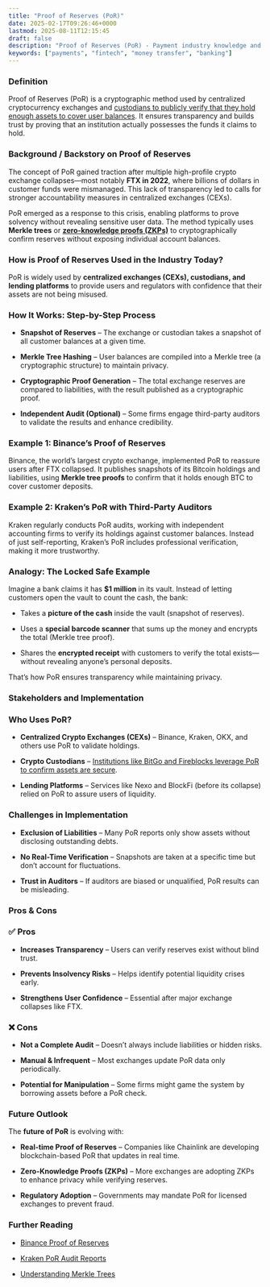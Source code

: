 ```yaml
---
title: "Proof of Reserves (PoR)"
date: 2025-02-17T09:26:46+0000
lastmod: 2025-08-11T12:15:45
draft: false
description: "Proof of Reserves (PoR) - Payment industry knowledge and insights"
keywords: ["payments", "fintech", "money transfer", "banking"]
---
```


### Definition

Proof of Reserves (PoR) is a cryptographic method used by centralized cryptocurrency exchanges and [custodians to publicly verify that they hold enough assets to cover user balances](https://faisalkhanllc.xyz/resources/payments-wiki/c/custodying-in-cryptocurrency-and-blockchain/). It ensures transparency and builds trust by proving that an institution actually possesses the funds it claims to hold.

### Background / Backstory on Proof of Reserves

The concept of PoR gained traction after multiple high-profile crypto exchange collapses—most notably **FTX in 2022**, where billions of dollars in customer funds were mismanaged. This lack of transparency led to calls for stronger accountability measures in centralized exchanges (CEXs).

PoR emerged as a response to this crisis, enabling platforms to prove solvency without revealing sensitive user data. The method typically uses **Merkle trees** or **[zero-knowledge proofs (ZKPs)](https://faisalkhanllc.xyz/resources/payments-wiki/z/zero-knowledge-proof-zkp/)** to cryptographically confirm reserves without exposing individual account balances.

### How is Proof of Reserves Used in the Industry Today?

PoR is widely used by **centralized exchanges (CEXs), custodians, and lending platforms** to provide users and regulators with confidence that their assets are not being misused.

### How It Works: Step-by-Step Process

- **Snapshot of Reserves** – The exchange or custodian takes a snapshot of all customer balances at a given time.

- **Merkle Tree Hashing** – User balances are compiled into a Merkle tree (a cryptographic structure) to maintain privacy.

- **Cryptographic Proof Generation** – The total exchange reserves are compared to liabilities, with the result published as a cryptographic proof.

- **Independent Audit (Optional)** – Some firms engage third-party auditors to validate the results and enhance credibility.

### Example 1: Binance’s Proof of Reserves

Binance, the world’s largest crypto exchange, implemented PoR to reassure users after FTX collapsed. It publishes snapshots of its Bitcoin holdings and liabilities, using **Merkle tree proofs** to confirm that it holds enough BTC to cover customer deposits.

### Example 2: Kraken’s PoR with Third-Party Auditors

Kraken regularly conducts PoR audits, working with independent accounting firms to verify its holdings against customer balances. Instead of just self-reporting, Kraken’s PoR includes professional verification, making it more trustworthy.

### Analogy: The Locked Safe Example

Imagine a bank claims it has **$1 million** in its vault. Instead of letting customers open the vault to count the cash, the bank:

- Takes a **picture of the cash** inside the vault (snapshot of reserves).

- Uses a **special barcode scanner** that sums up the money and encrypts the total (Merkle tree proof).

- Shares the **encrypted receipt** with customers to verify the total exists—without revealing anyone’s personal deposits.

That’s how PoR ensures transparency while maintaining privacy.

### Stakeholders and Implementation

### **Who Uses PoR?**

- **Centralized Crypto Exchanges (CEXs)** – Binance, Kraken, OKX, and others use PoR to validate holdings.

- **Crypto Custodians** – [Institutions like BitGo and Fireblocks leverage PoR to confirm assets are secure](https://faisalkhanllc.xyz/resources/payments-wiki/c/custodying-in-cryptocurrency-and-blockchain/).

- **Lending Platforms** – Services like Nexo and BlockFi (before its collapse) relied on PoR to assure users of liquidity.

### **Challenges in Implementation**

- **Exclusion of Liabilities** – Many PoR reports only show assets without disclosing outstanding debts.

- **No Real-Time Verification** – Snapshots are taken at a specific time but don’t account for fluctuations.

- **Trust in Auditors** – If auditors are biased or unqualified, PoR results can be misleading.

### Pros & Cons

### ✅ **Pros**

- **Increases Transparency** – Users can verify reserves exist without blind trust.

- **Prevents Insolvency Risks** – Helps identify potential liquidity crises early.

- **Strengthens User Confidence** – Essential after major exchange collapses like FTX.

### ❌ **Cons**

- **Not a Complete Audit** – Doesn’t always include liabilities or hidden risks.

- **Manual & Infrequent** – Most exchanges update PoR data only periodically.

- **Potential for Manipulation** – Some firms might game the system by borrowing assets before a PoR check.

### Future Outlook

The **future of PoR** is evolving with:

- **Real-time Proof of Reserves** – Companies like Chainlink are developing blockchain-based PoR that updates in real time.

- **Zero-Knowledge Proofs (ZKPs)** – More exchanges are adopting ZKPs to enhance privacy while verifying reserves.

- **Regulatory Adoption** – Governments may mandate PoR for licensed exchanges to prevent fraud.

### Further Reading

- [Binance Proof of Reserves](https://www.binance.com/)

- [Kraken PoR Audit Reports](https://www.kraken.com/)

- [Understanding Merkle Trees](https://www.bitcoin.it/wiki/Merkle_tree)